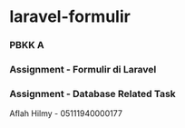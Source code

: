 # laravel-formulir

### PBKK A
### Assignment - Formulir di Laravel
### Assignment - Database Related Task

Aflah Hilmy - 05111940000177
